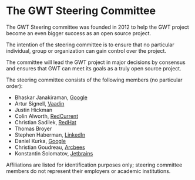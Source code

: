 The GWT Steering Committee
==========================

The GWT Steering committee was founded in 2012 to help the GWT project become an even bigger success as an open source project.

The intention of the steering committee is to ensure that no particular individual, group or organization can gain control over the project.

The committee will lead the GWT project in major decisions by consensus and ensures that GWT can meet its goals as a truly open source project.

The steering committee consists of the following members (no particular order):

* Bhaskar Janakiraman, [Google](https://www.google.com/about/)
* Artur Signell, [Vaadin](http://www.vaadin.com)
* Justin Hickman
* Colin Alworth, [RedCurrent](http://www.redcurrent.com)
* Christian Sadilek, [RedHat](http://www.redhat.com)
* Thomas Broyer
* Stephen Haberman, [LinkedIn](https://www.linkedin.com/about-us)
* Daniel Kurka, [Google](https://www.google.com/about/)
* Christian Goudreau, [Arcbees](http://www.arcbees.com)
* Konstantin Solomatov, [Jetbrains](http://www.jetbrains.com)

Affiliations are listed for identification purposes only; steering committee members do not represent their employers or academic institutions.

